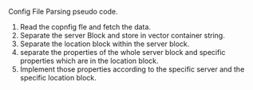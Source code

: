 Config File Parsing pseudo code.

1. Read the copnfig fle and fetch the data.
2. Separate the server Block and store in vector container string.
3. Separate the location block within the server block.
4. separate the properties of the whole server block and specific properties which are in the location block.
5. Implement those properties according to the specific server and the specific location block. 